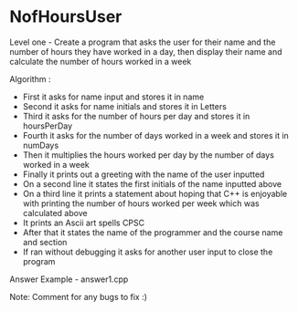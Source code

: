 # NofHoursUser
Level one - Create a program that asks the user for their name and the number of hours they have worked in a day, then display their name and calculate the number of hours worked in a week

Algorithm :

-	First it asks for name input and stores it in name
-	Second it asks for name initials and stores it in Letters
-	Third it asks for the number of hours per day and stores it in hoursPerDay
-	Fourth it asks for the number of days worked in a week and stores it in numDays
-	Then it multiplies the hours worked per day by the number of days worked in a week
-	Finally it prints out a greeting with the name of the user inputted
-	On a second line it states the first initials of the name inputted above
-	On a third line it prints a statement about hoping that C++ is enjoyable with printing the number of hours worked per week which was calculated above
-	It prints an Ascii art spells CPSC
-	After that it states the name of the programmer and the course name and section
-	If ran without debugging it asks for another user input to close the program

Answer Example - answer1.cpp

Note: Comment for any bugs to fix :)
